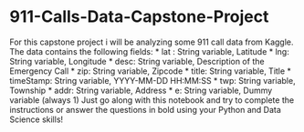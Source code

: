 # 911-Calls-Data-Capstone-Project
For this capstone project i will be analyzing some 911 call data from Kaggle. The data contains the following fields:  * lat : String variable, Latitude * lng: String variable, Longitude * desc: String variable, Description of the Emergency Call * zip: String variable, Zipcode * title: String variable, Title * timeStamp: String variable, YYYY-MM-DD HH:MM:SS * twp: String variable, Township * addr: String variable, Address * e: String variable, Dummy variable (always 1)  Just go along with this notebook and try to complete the instructions or answer the questions in bold using your Python and Data Science skills!
